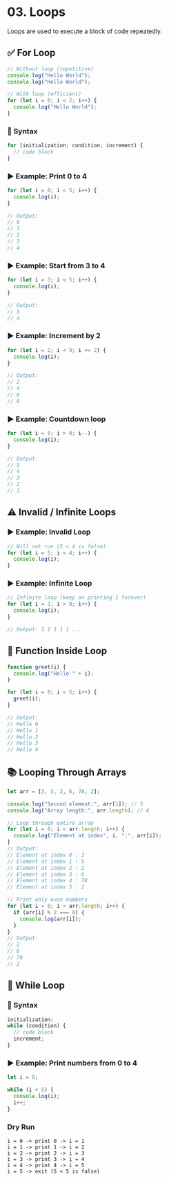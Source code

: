 # 03. Loops

Loops are used to execute a block of code repeatedly.

## ✅ For Loop

```javascript
// Without loop (repetitive)
console.log("Hello World");
console.log("Hello World");

// With loop (efficient)
for (let i = 0; i < 2; i++) {
  console.log("Hello World");
}
```

### 📘 Syntax

```javascript
for (initialization; condition; increment) {
  // code block
}
```

### ▶️ Example: Print 0 to 4

```javascript
for (let i = 0; i < 5; i++) {
  console.log(i);
}

// Output:
// 0
// 1
// 2
// 3
// 4
```

### ▶️ Example: Start from 3 to 4

```javascript
for (let i = 3; i < 5; i++) {
  console.log(i);
}

// Output:
// 3
// 4
```

### ▶️ Example: Increment by 2

```javascript
for (let i = 2; i < 9; i += 2) {
  console.log(i);
}

// Output:
// 2
// 4
// 6
// 8
```

### ▶️ Example: Countdown loop

```javascript
for (let i = 5; i > 0; i--) {
  console.log(i);
}

// Output:
// 5
// 4
// 3
// 2
// 1
```

## ⚠️ Invalid / Infinite Loops

### ▶️ Example: Invalid Loop

```javascript
// Will not run (5 < 4 is false)
for (let i = 5; i < 4; i++) {
  console.log(i);
}
```

### ▶️ Example: Infinite Loop

```javascript
// Infinite loop (keep on printing 1 forever)
for (let i = 1; i > 0; i++) {
  console.log(i);
}

// Output: 1 1 1 1 1 ...
```

## 🔁 Function Inside Loop

```javascript
function greet(i) {
  console.log("Hello " + i);
}

for (let i = 0; i < 5; i++) {
  greet(i);
}

// Output:
// Hello 0
// Hello 1
// Hello 2
// Hello 3
// Hello 4
```

## 📚 Looping Through Arrays

```javascript
let arr = [3, 5, 2, 6, 78, 2];

console.log("Second element:", arr[1]); // 5
console.log("Array length:", arr.length); // 6

// Loop through entire array
for (let i = 0; i < arr.length; i++) {
  console.log("Element at index", i, ":", arr[i]);
}
// Output:
// Element at index 0 : 3
// Element at index 1 : 5
// Element at index 2 : 2
// Element at index 3 : 6
// Element at index 4 : 78
// Element at index 5 : 2

// Print only even numbers
for (let i = 0; i < arr.length; i++) {
  if (arr[i] % 2 === 0) {
    console.log(arr[i]);
  }
}
// Output:
// 2
// 6
// 78
// 2
```

## 🔄 While Loop

### 📘 Syntax

```javascript
initialization;
while (condition) {
  // code block
  increment;
}
```

### ▶️ Example: Print numbers from 0 to 4

```javascript
let i = 0;

while (i < 5) {
  console.log(i);
  i++;
}
```

### Dry Run

```
i = 0 -> print 0 -> i = 1
i = 1 -> print 1 -> i = 2
i = 2 -> print 2 -> i = 3
i = 3 -> print 3 -> i = 4
i = 4 -> print 4 -> i = 5
i = 5 -> exit (5 < 5 is false)
```

